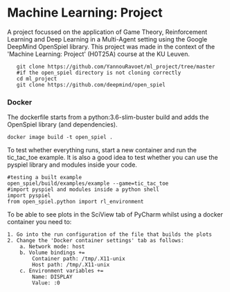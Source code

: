 # Machine Learning: Project
A project focussed on the application of Game Theory, Reinforcement Learning and Deep Learning in a Multi-Agent setting using the Google DeepMind OpenSpiel library. This project was made in the context of the 'Machine Learning: Project' (H0T25A) course at the KU Leuven.

       git clone https://github.com/YannouRavoet/ml_project/tree/master
       #if the open_spiel directory is not cloning correctly
       cd ml_project
       git clone https://github.com/deepmind/open_spiel

### Docker
The dockerfile starts from a python:3.6-slim-buster build and adds the OpenSpiel library (and dependencies).

    docker image build -t open_spiel .
To test whether everything runs, start a new container and run the tic_tac_toe example. It is also a good idea to test whether you can use the pyspiel library and modules inside your code.

    #testing a built example
    open_spiel/build/examples/example --game=tic_tac_toe
    #import pyspiel and modules inside a python shell
    import pyspiel
    from open_spiel.python import rl_environment
    
To be able to see plots in the SciView tab of PyCharm whilst using a docker container you need to:

    1. Go into the run configuration of the file that builds the plots
    2. Change the 'Docker container settings' tab as follows:
        a. Network mode: host
        b. Volume bindings += 
            Container path: /tmp/.X11-unix 
            Host path: /tmp/.X11-unix
        c. Environment variables +=
            Name: DISPLAY
            Value: :0
